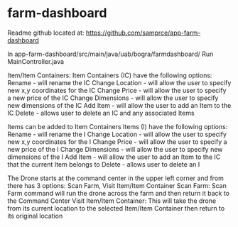 # farm-dashboard
Readme
github located at:
https://github.com/samprce/app-farm-dashboard

In app-farm-dashboard/src/main/java/uab/bogra/farmdashboard/
Run MainController.java

Item/Item Containers:
Item Containers (IC) have the following options:
Rename - will rename the IC
Change Location - will allow the user to specify new x,y coordinates for the IC
Change Price - will allow the user to specify a new price of the IC
Change Dimensions - will allow the user to specify new dimensions of the IC
Add Item - will allow the user to add an Item to the IC
Delete - allows user to delete an IC and any associated Items

Items can be added to Item Containers
Items (I) have the following options:
Rename - will rename the I
Change Location - will allow the user to specify new x,y coordinates for the I
Change Price - will allow the user to specify a new price of the I
Change Dimensions - will allow the user to specify new dimensions of the I
Add Item - will allow the user to add an Item to the IC that the current Item belongs to 
Delete - allows user to delete an I

The Drone starts at the command center in the upper left corner and from there has 3 options:
Scan Farm, Visit Item/Item Container
Scan Farm:
Scan Farm command will run the drone across the farm and then return it back to the Command Center
Visit Item/Item Container:
This will take the drone from its current location to the selected Item/Item Container then return to its original location

